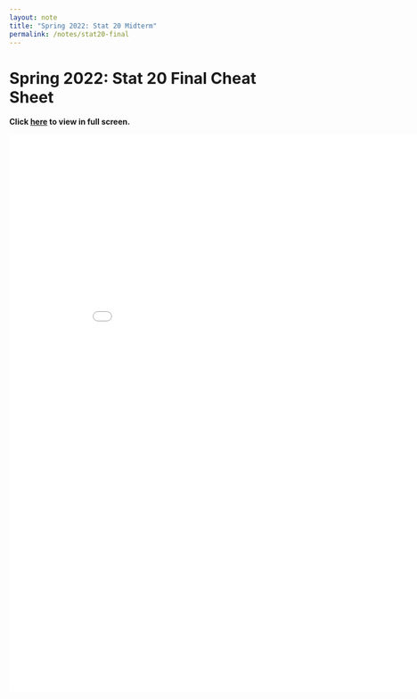 ```yaml
---
layout: note
title: "Spring 2022: Stat 20 Midterm"
permalink: /notes/stat20-final
---
```


# **Spring 2022: Stat 20 Final Cheat Sheet**


**Click <a href="../media/pdf/stat20-final.pdf"><b>here</b></a> to view in full screen.**


<embed src="../media/pdf/stat20-final.pdf" width="900" height="1000" 
type="application/pdf">